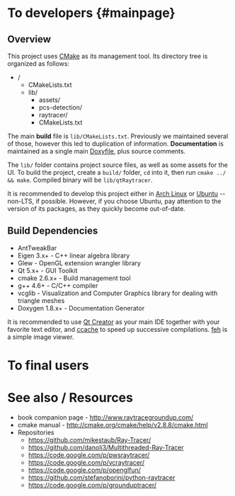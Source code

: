 # To developers {#mainpage}
## Overview
This project uses [CMake](http://www.cmake.org/) as its management tool. Its directory tree is
organized as follows:

- /
  - CMakeLists.txt
  - lib/
    - assets/
    - pcs-detection/
    - raytracer/
    - CMakeLists.txt

The main **build** file is `lib/CMakeLists.txt`. Previously we
maintained several of those, however this led to duplication of
information. **Documentation** is maintained as a single main
[Doxyfile](http://www.doxygen.org/), plus source comments.

The `lib/` folder contains project source files, as well as some
assets for the UI. To build the project, create a `build/` folder,
`cd` into it, then run `cmake ../ && make`. Compiled binary will be
`lib/qtRaytracer`.

It is recommended to develop this project either in
[Arch Linux](https://www.archlinux.org/) or
[Ubuntu](http://www.ubuntu.com/) -- non-LTS, if possible. However,
if you choose Ubuntu, pay attention to the version of its packages, as
they quickly become out-of-date.

## Build Dependencies
- AntTweakBar
- Eigen 3.x+ - C++ linear algebra library
- Glew - OpenGL extension wrangler library
- Qt 5.x+ - GUI Toolkit
- cmake 2.6.x+ - Build management tool
- g++ 4.6+ - C/C++ compiler
- vcglib - Visualization and Computer Graphics library for dealing with triangle meshes
- Doxygen 1.8.x+ - Documentation Generator

It is recommended to use [Qt Creator](http://qt-project.org/) as your
main IDE together with your favorite text editor, and
[ccache](https://ccache.samba.org/) to speed up successive
compilations. [feh](http://feh.finalrewind.org/) is a simple image
viewer.

# To final users

# See also / Resources
- book companion page - http://www.raytracegroundup.com/
- cmake manual - http://cmake.org/cmake/help/v2.8.8/cmake.html
- Repositories
  - https://github.com/mikestaub/Ray-Tracer/
  - https://github.com/danoli3/Multithreaded-Ray-Tracer
  - https://code.google.com/p/pwsraytracer/
  - https://code.google.com/p/vcraytracer/
  - https://code.google.com/p/openglfun/
  - https://github.com/stefanoborini/python-raytracer
  - https://code.google.com/p/grounduptracer/
